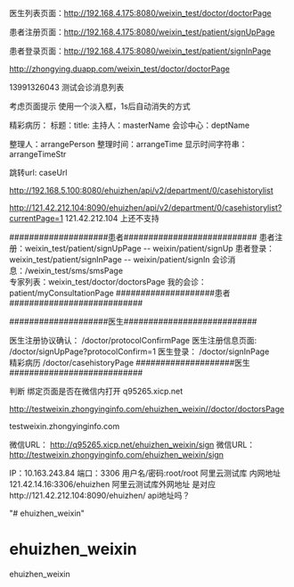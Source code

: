 医生列表页面：http://192.168.4.175:8080/weixin_test/doctor/doctorPage

患者注册页面：http://192.168.4.175:8080/weixin_test/patient/signUpPage


患者登录页面：http://192.168.4.175:8080/weixin_test/patient/signInPage




http://zhongying.duapp.com/weixin_test/doctor/doctorPage



13991326043 测试会诊消息列表

考虑页面提示 使用一个淡入框，1s后自动消失的方式


精彩病历：
标题：title:
主持人：masterName
会诊中心：deptName

整理人：arrangePerson
整理时间：arrangeTime
显示时间字符串：arrangeTimeStr

跳转url: caseUrl

http://192.168.5.100:8080/ehuizhen/api/v2/department/0/casehistorylist

http://121.42.212.104:8090/ehuizhen/api/v2/department/0/casehistorylist?currentPage=1  121.42.212.104 上还不支持

####################患者###########################
患者注册：weixin_test/patient/signUpPage  -- weixin/patient/signUp
患者登录：weixin_test/patient/signInPage  -- weixin/patient/signIn
会诊消息：/weixin_test/sms/smsPage        
专家列表：weixin_test/doctor/doctorsPage
我的会诊：patient/myConsultationPage
####################患者###########################

####################医生###########################

医生注册协议确认：   /doctor/protocolConfirmPage
医生注册信息页面:  /doctor/signUpPage?protocolConfirm=1
医生登录：                  /doctor/signInPage  
精彩病历                /doctor/casehistoryPage
####################医生###########################


判断 绑定页面是否在微信内打开
q95265.xicp.net

http://testweixin.zhongyinginfo.com/ehuizhen_weixin//doctor/doctorsPage

testweixin.zhongyinginfo.com

微信URL： http://q95265.xicp.net/ehuizhen_weixin/sign
微信URL： http://testweixin.zhongyinginfo.com/ehuizhen_weixin/sign




IP：10.163.243.84  端口：3306   用户名/密码:root/root  阿里云测试库 内网地址
121.42.14.16:3306/ehuizhen 阿里云测试库外网地址    是对应http://121.42.212.104:8090/ehuizhen/ api地址吗？

"# ehuizhen_weixin" 
# ehuizhen_weixin
ehuizhen_weixin
